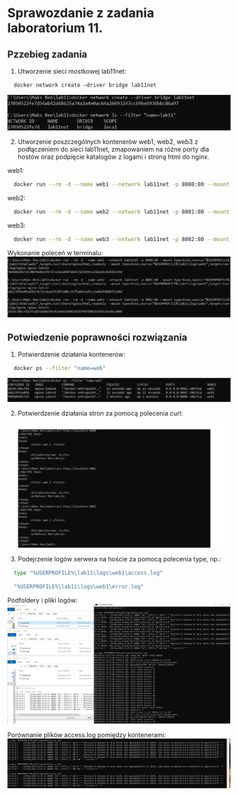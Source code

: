 # Sprawozdanie z zadania laboratorium 11. 

## Pzzebieg zadania
1. Utworzenie sieci mostkowej lab11net:
```bash
  docker network create –driver bridge lab11net
  ```
![Screen](lab11_s1.png)

2. Utworzenie poszczególnych kontenerów web1, web2, web3 z podłączeniem do sieci lab11net,
zmapowaniem na różne porty dla hostów oraz podpięcie katalogów z logami i stroną html do nginx.

web1:
```bash
  docker run --rm -d --name web1 --network lab11net -p 8080:80 --mount type=bind,source="%USERPROFILE%\lab11\html\web1",target=/usr/share/nginx/html,readonly --mount type=bind,source="%USERPROFILE%\lab11\logs\web1",target=/var/log/nginx nginx:latest
  ```
web2:
```bash
  docker run --rm -d --name web2 --network lab11net -p 8081:80 --mount type=bind,source="%USERPROFILE%\lab11\html\web2",target=/usr/share/nginx/html,readonly --mount type=bind,source="%USERPROFILE%\lab11\logs\web2",target=/var/log/nginx nginx:latest
  ```
web3:
```bash
  docker run --rm -d --name web3 --network lab11net -p 8082:80 --mount type=bind,source="%USERPROFILE%\lab11\html\web3",target=/usr/share/nginx/html,readonly --mount type=bind,source="%USERPROFILE%\lab11\logs\web3",target=/var/log/nginx nginx:latest
  ```
Wykonanie poleceń w terminalu:
![Screen](lab11_s2.png)

## Potwiedzenie poprawności rozwiązania
1. Potwierdzenie działania kontenerów:
```bash
  docker ps --filter "name=web"
  ```
![Screen](lab11_s4.png)

2. Potwierdzenie działania stron za pomocą polecenia curl:
![Screen](lab11_s3.png)

3. Podejrzenie logów serwera na hoście za pomocą polecenia type, np.:
```bash
  type "%USERPROFILE%\lab11\logs\web1\access.log"
  ```
```bash
  "%USERPROFILE%\lab11\logs\web1\error.log"
  ```
Podfoldery i pliki logów:
![Screen](lab11_s5.png)

Porównanie plików access.log pomiędzy kontenerami:
![Screen](lab11_s6.png)

  
